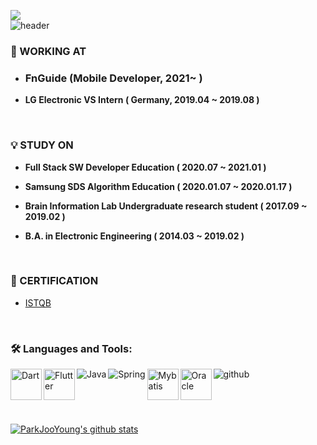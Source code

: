 <a href="https://hits.seeyoufarm.com"><img src="https://hits.seeyoufarm.com/api/count/incr/badge.svg?url=https%3A%2F%2Fgithub.com%2Ftinnia&count_bg=%23FFC000&title_bg=%239C9C9C&icon=furrynetwork.svg&icon_color=%23FFF9B5&title=VISIT&edge_flat=false"/></a>
<br>
![header](https://capsule-render.vercel.app/api?type=soft&color=timeAuto&height=100&section=header&text=%20JooYoung%&fontSize=25&animation=twinkling)

### 🌱 WORKING AT 

- ### FnGuide (Mobile Developer, 2021~ )
- **LG Electronic VS Intern ( Germany, 2019.04 ~ 2019.08 )**
<br>

### :bulb:  STUDY ON 

- **Full Stack SW Developer Education ( 2020.07 ~ 2021.01 )**

- **Samsung SDS Algorithm Education ( 2020.01.07 ~ 2020.01.17 )**

- **Brain Information Lab Undergraduate research student ( 2017.09 ~ 2019.02 )**

- **B.A. in Electronic Engineering ( 2014.03 ~ 2019.02 )**
<br>

### :pencil: CERTIFICATION

- [ISTQB](https://www.sten.or.kr/bbs/board.php?bo_table=sten_ist&gclid=CjwKCAjw4qCKBhAVEiwAkTYsPKKOH6s8EF7k9lbYAVEjwpy9dKZFBD_YYGXsbmduQeoWd7iyeaCfHBoCSEQQAvD_BwE)
<br>
<!-- ![dart](https://user-images.githubusercontent.com/29946480/133994559-ab3d7c95-1380-4a70-aedf-5d30cd93f7f5.jpg)
![flutter1](https://user-images.githubusercontent.com/29946480/133994563-30ced696-e540-4881-b6e8-dce9c9c184ac.png) -->


### 🛠 Languages and Tools:
<img align="left" alt="Dart" src="https://user-images.githubusercontent.com/29946480/133994559-ab3d7c95-1380-4a70-aedf-5d30cd93f7f5.jpg" width=50 />
<img align="left" alt="Flutter" src="https://user-images.githubusercontent.com/29946480/133994563-30ced696-e540-4881-b6e8-dce9c9c184ac.png"  width=50 />
<img align="left" alt="Java" src="https://user-images.githubusercontent.com/29462979/125167142-05b80c00-e1da-11eb-9883-860ef1562d1a.png" />
<img align="left" alt="Spring" src="https://user-images.githubusercontent.com/29462979/125167109-def9d580-e1d9-11eb-95b7-7974571e5250.png" />
<img align="left" alt="Mybatis" src="https://user-images.githubusercontent.com/29946480/133995264-c421a4f6-e31e-44a5-980f-12ebdd7f55db.png" width=50/>
<img align="left" alt="Oracle" src="https://user-images.githubusercontent.com/29946480/133995261-f035012e-efde-472e-a08a-d05694a89514.png" width=50/>
<img align="left" alt="github" src="https://user-images.githubusercontent.com/29462979/125167174-2b451580-e1da-11eb-8bfc-fbd5f9b3f86a.png" />


<!--
**jooyoung0525/jooyoung0525** is a ✨ _special_ ✨ repository because its `README.md` (this file) appears on your GitHub profile.
Here are some ideas to get you started:

- 🔭 I’m currently working on ...
- 🌱 I’m currently learning ...
- 👯 I’m looking to collaborate on ...
- 🤔 I’m looking for help with ...
- 💬 Ask me about ...
- 📫 How to reach me: ...
- 😄 Pronouns: ...
- ⚡ Fun fact: ...
-->

<br>
<br>
<br>
<br>


####

[![ParkJooYoung's github stats](https://github-readme-stats.vercel.app/api?username=ParkJooYoung)](https://github.com/anuraghazra/github-readme-stats)
